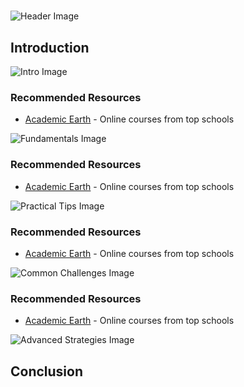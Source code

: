 # 


![Header Image](https://fal.media/files/tiger/paQDnyEpOErUCDA39k-Gg.png)

## Introduction


![Intro Image](https://fal.media/files/monkey/Fs3p9OxLZyUYWCXtg6Okf.png)



### Recommended Resources
- [Academic Earth](https://academicearth.org/) - Online courses from top schools


![Fundamentals Image](https://fal.media/files/panda/TPZg_l7RhtfyGfd_3bzLY.png)



### Recommended Resources
- [Academic Earth](https://academicearth.org/) - Online courses from top schools


![Practical Tips Image](https://fal.media/files/panda/nn_l05Zk9SX8Hz1HUKHiT.png)



### Recommended Resources
- [Academic Earth](https://academicearth.org/) - Online courses from top schools


![Common Challenges Image](https://fal.media/files/panda/nv5EhiDN1o35QZ9WmTKP9.png)



### Recommended Resources
- [Academic Earth](https://academicearth.org/) - Online courses from top schools


![Advanced Strategies Image](https://fal.media/files/elephant/3x4GlCg6IE2WF_2RUgzLN.png)

## Conclusion

